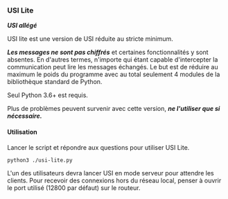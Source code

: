 ### USI Lite
***USI allégé***

USI lite est une version de USI réduite au stricte minimum.

***Les messages ne sont pas chiffrés*** et certaines fonctionnalités y sont absentes.
En d'autres termes, n'importe qui étant capable d'intercepter la communication peut lire les messages échangés.
Le but est de réduire au maximum le poids du programme avec au total seulement 4 modules de la bibliothèque standard de Python.

Seul Python 3.6+ est requis.

Plus de problèmes peuvent survenir avec cette version, ***ne l'utiliser que si nécessaire.***

#### Utilisation

Lancer le script et répondre aux questions pour utiliser USI Lite.

    python3 ./usi-lite.py

L'un des utilisateurs devra lancer USI en mode serveur pour attendre les clients.
Pour recevoir des connexions hors du réseau local, penser à ouvrir le port utilisé (12800 par défaut) sur le routeur.
